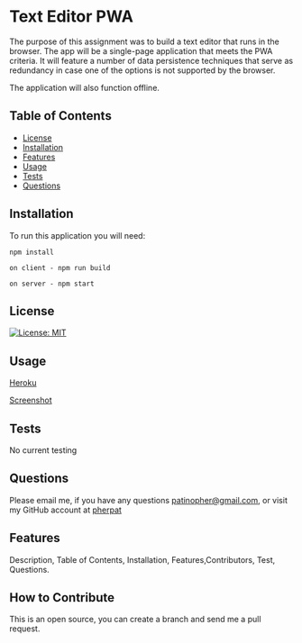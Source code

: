 # Text Editor PWA

The purpose of this assignment was to build a text editor that runs in the browser. The app will be a single-page application that meets the PWA criteria. It will feature a number of data persistence techniques that serve as redundancy in case one of the options is not supported by the browser. 

The application will also function offline.

 ## Table of Contents

 - [License](#license)
 - [Installation](#installation)
 - [Features](#features)
 - [Usage](#usage)
 - [Tests](#tests)
 - [Questions](#questions)

 ## Installation

To run this application you will need: 
````
npm install
````
````
on client - npm run build
````
````
on server - npm start 
````

## License

  [![License: MIT](https://img.shields.io/badge/License-MIT-yellow.svg)](https://opensource.org/licenses/MIT)

## Usage
 [Heroku](https://texteditor-jp.herokuapp.com/)

[Screenshot](https://github.com/pherpat/Text-Editor-PWA/blob/main/assets/Text-editor-screenshot.png)

## Tests
No current testing 

## Questions
 Please email me, if you have any questions
patinopher@gmail.com, or visit my GitHub account at
[pherpat](https://github.com/pherpat)

## Features

 Description, Table of Contents, Installation, Features,Contributors, Test, Questions.

## How to Contribute

 This is an open source, you can create a branch and send me a pull request.
